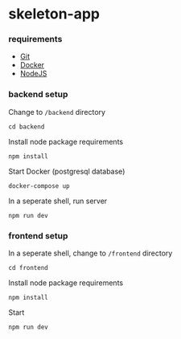 # skeleton-app

### **requirements**
- [Git](https://github.com/git-guides/install-git)
- [Docker](https://docs.docker.com/desktop/)
- [NodeJS](https://nodejs.org/en/)

### **backend setup**
Change to `/backend` directory

`cd backend`

Install node package requirements

`npm install`

Start Docker (postgresql database)

`docker-compose up`

In a seperate shell, run server

`npm run dev`

### **frontend setup**

In a seperate shell, change to `/frontend` directory

`cd frontend`

Install node package requirements

`npm install`

Start

`npm run dev`
